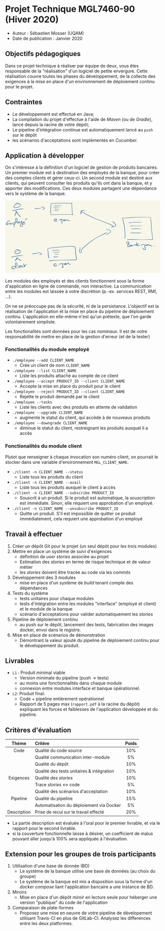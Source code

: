 # Projet Technique MGL7460-90 (Hiver 2020)

  * Auteur : Sébastien Mosser (UQAM)
  * Date de publication : Janvier 2020

## Objectifs pédagogiques

Dans ce projet technique à réaliser par équipe de deux, vous êtes responsable de la "réalisation" d'un logiciel de petite envergure. Cette réalisation couvre toutes les phases du développement, de la collecte des exigences à la mise en place d'un environnement de déploiement continu pour le projet.

## Contraintes

  - Le développement est effectué en Java;
  - La compilation du projet d'effectue à l'aide de _Maven_ (ou de _Gradle_), lancé depuis la racine de votre dépôt;
  - Le pipeline d'intégration continue est automatiquement lancé au `push` sur le dépôt
  - les scénarios d'acceptations sont implémentés en _Cucumber_.

## Application à développer

On s'intéresse à la définition d'un logiciel de gestion de produits bancaires. Un premier module est à destination des employés de la banque, pour créer des comptes clients et gérer ceux-ci. Un second module est destiné aux clients, qui peuvent consulter les produits qu'ils ont dans la banque, et y apporter des modifications. Ces deux modules partagent une dépendance vers le système de la banque.

<div align=center">

![](./archi_tech.png)

</div>

Les modules des employés et des clients fonctionnent sous la forme d'application en ligne de commande, non interactive. La communication entre les modules est laissée à votre discrétion (p.-ex. services REST, RMI, ...).

On ne se préoccupe pas de la sécurité, ni de la persistance. L'objectif est la réalisation de l'application et la mise en place du pipeline de déploiement continu. L'application en elle-même n'est qu'un prétexte, que l'on garde volontairement simpliste.

Les fonctionalités sont données pour les cas _nominaux_. Il est de votre responsabilité de mettre en place de la gestion d'erreur (et de la tester)

### Fonctionalités du module employé

  - `./employee --add CLIENT_NAME`
    - Crée un client de nom `CLIENT_NAME`
  - `./employee --list CLIENT_NAME`
    - Liste les produits attaché au compte de ce client
  - `./employee --accept PRODUCT_ID --client CLIENT_NAME`
    - Accepte la mise en place du produit pour le client
  - `./employee --reject PRODUCT_ID --client CLIENT_NAME`
    - Rejette le produit demandé par le client
  - `./employee --tasks`
    - Liste les clients avec des produits en attente de validation
  - `./employee --upgrade CLIENT_NAME`
    - augmente le statut du client, qui accède à de nouveaux produits
  - `./employee --downgrade CLIENT_NAME`
    - diminue le statut du client, restreignant les produits auxquel il a accès


### Fonctionalités du module client

Plutot que renseigner à chaque invocation son numéro client, on pourrait le stocker dans une variable d'environnement `MGL_CLIENT_NAME`.

  - `./client -n CLIENT_NAME --status`
    - Liste tous les produits du client
  - `./client -n CLIENT_NAME --avail`
    - Liste tous les produits auxquel le client à accès  
  - `./client -n CLIENT_NAME --subscribe PRODUCT_ID`
    - Souscrit à un produit. Si le produit est automatique, la souscription est immédiate. Sinon, elle requiert une approbation d'un employé.
  - `./client -n CLIENT_NAME --unsubscribe PRODUCT_ID`
    - Quitte un produit. S'il est impossible de quitter ce produit immédiatement, cela requiert une approbation d'un employé



## Travail à effectuer

  1. Créer un dépôt Git pour le projet (un seul dépôt pour les trois modules)
  2. Mettre en place un système de suivi d'exigences
      - définition de _user stories_  associée au projet
      - Estimation des _stories_ en terme de risque technique et de valeur métier
      - les _stories_ doivent être tracée au code via les _commits_
  3. Développement des 3 modules
      - mise en place d'un système de _build_ tenant compte des dépendances
  4. Tests du système
      - tests unitaires pour chaque modules
      - tests d'intégration entre les modules "interface" (employé et client) et le module de la banque
      - scénario d'acceptations pour valider automatiquement les _stories_
  5. Pipeline de déploiement continu
      - au push sur le dépôt, lancement des tests, fabrication des images docker, envoi dans le registre.
  6. Mise en place de scénarios de démonstration
      - Démontrant la valeur ajouté du pipeline de déploiement continu pour le développement du produit.

## Livrables

  - `L1` : Produit minimal viable
    * Version minimale du pipeline (push -> tests)
    * au moins une fonctionnalités dans chaque module
    * connexion entre modules interface et banque opérationnel.
  - `L2`: Produit final.
    * Code + pipeline entièrement opérationnel
    * Rapport de 5 pages max (`rapport.pdf` à la racine du dépôt) expliquant les forces et faiblesses de l'application développée et du pipeline.


## Critères d'évaluation

| Thème | Critère        | Poids |
| :---: | :---         | :---: |
| Code | Qualité du code source  | 10% |
| | Qualité communication inter-module | 5% |
| | Qualité du dépôt | 10% |
| | Qualité des tests unitaires & intégration | 10% |
| Exigences | Qualité des _stories_ | 10% |
| | Trace _stories_ <-> code | 5% |
| | Qualité des scénarios d'acceptation | 10% |
| Pipeline | Qualité du pipeline | 15% |
| | Automatisation du déploiement via Docker | 5%  |
| Description | Prise de recul sur le travail effecté | 20% |


  - La partie description est évaluée à l'oral pour le premier livrable, et via le rapport pour le second livrable.
  - si la couverture fonctionnelle laisse à désirer, un coefficient de malus pouvant aller jusqu'à 100% sera appliquée à l'évaluation.


## Extension pour les groupes de trois participants

  1. Utilisation d'une base de donnée (BD)
      - Le système de la banque utilise une base de données (au choix du groupe)
      - Le système de la banque est mis a disposition sous la forme d'un _docker compose_ liant l'application bancaire a une instance de BD.
  2. Miroirs
      - Mise en place d'un dépôt miroir en lecture seule pour héberger une version "publique" du code de l'application
   3. Comparaison de plate-formes
      - Proposez une mise en oeuvre de votre pipeline de dévelopement utilisant Travis-CI en plus de GitLab-CI. Analysez les differences entre les deux platformes.  
